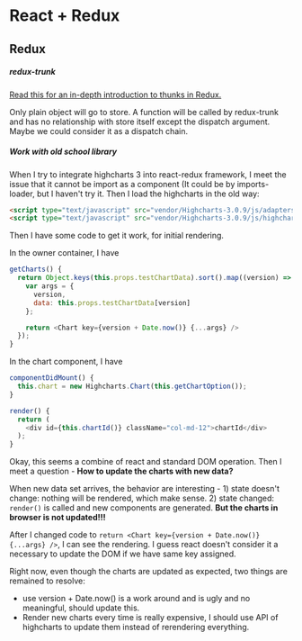 # React + Redux


## Redux
##### redux-trunk
[Read this for an in-depth introduction to thunks in Redux.](http://stackoverflow.com/questions/35411423/how-to-dispatch-a-redux-action-with-a-timeout/35415559#35415559)

Only plain object will go to store. A function will be called by redux-trunk and has no relationship with store itself except the dispatch argument.
Maybe we could consider it as a dispatch chain.



##### Work with old school library
When I try to integrate highcharts 3 into react-redux framework, I meet the issue that it cannot be import as a component (It could be by imports-loader, but I haven't try it. Then I load the highcharts in the old way:
```html
<script type="text/javascript" src="vendor/Highcharts-3.0.9/js/adapters/standalone-framework.src.js"></script>
<script type="text/javascript" src="vendor/Highcharts-3.0.9/js/highcharts.src.js"></script>
```

Then I have some code to get it work, for initial rendering.

In the owner container, I have
```javascript
getCharts() {
  return Object.keys(this.props.testChartData).sort().map((version) => {
    var args = {
      version,
      data: this.props.testChartData[version]
    };

    return <Chart key={version + Date.now()} {...args} />
  });
}
```

In the chart component, I have
```javascript
componentDidMount() {
  this.chart = new Highcharts.Chart(this.getChartOption());
}

render() {
  return (
    <div id={this.chartId()} className="col-md-12">chartId</div>
  );
}
```
Okay, this seems a combine of react and standard DOM operation. Then I meet a question - **How to update the charts with new  data?**

When new data set arrives, the behavior are interesting - 1) state doesn't change: nothing will be rendered, which make sense. 2) state changed: `render()` is called and new components are generated. **But the charts in browser is not updated!!!**

After I changed code to `return <Chart key={version + Date.now()} {...args} />`, I can see the rendering. I guess react doesn't consider it a necessary to update the DOM if we have same key assigned.

Right now, even though the charts are updated as expected, two things are remained to resolve:
* use version + Date.now() is a work around and is ugly and no meaningful, should update this.
* Render new charts every time is really expensive, I should use API of highcharts to update them instead of rerendering everything.
